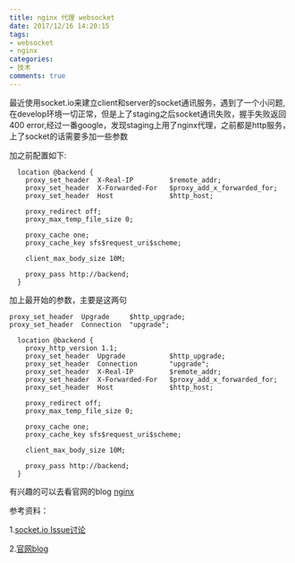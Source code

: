 ```yaml
---
title: nginx 代理 websocket
date: 2017/12/16 14:20:15
tags: 
- websocket
- nginx
categories:
- 技术
comments: true
---
```

最近使用socket.io来建立client和server的socket通讯服务，遇到了一个小问题,在develop环境一切正常，但是上了staging之后socket通讯失败，握手失败返回400 error,经过一番google，发现staging上用了nginx代理，之前都是http服务，上了socket的话需要多加一些参数

加之前配置如下:
```
  location @backend {
    proxy_set_header  X-Real-IP         $remote_addr;
    proxy_set_header  X-Forwarded-For   $proxy_add_x_forwarded_for;
    proxy_set_header  Host              $http_host;

    proxy_redirect off;
    proxy_max_temp_file_size 0;

    proxy_cache one;
    proxy_cache_key sfs$request_uri$scheme;

    client_max_body_size 10M;

    proxy_pass http://backend;
  }
```
加上最开始的参数，主要是这两句
```
proxy_set_header  Upgrade     $http_upgrade;
proxy_set_header  Connection  "upgrade";
```
```
  location @backend {
    proxy_http_version 1.1;
    proxy_set_header  Upgrade           $http_upgrade;
    proxy_set_header  Connection        "upgrade";
    proxy_set_header  X-Real-IP         $remote_addr;
    proxy_set_header  X-Forwarded-For   $proxy_add_x_forwarded_for;
    proxy_set_header  Host              $http_host;

    proxy_redirect off;
    proxy_max_temp_file_size 0;

    proxy_cache one;
    proxy_cache_key sfs$request_uri$scheme;

    client_max_body_size 10M;

    proxy_pass http://backend;
  }
```

有兴趣的可以去看官网的blog [nginx](https://www.nginx.com/blog/websocket-nginx/)

参考资料：

1.[socket.io Issue讨论](https://github.com/socketio/socket.io/issues/1942)

2.[官网blog](https://www.nginx.com/blog/websocket-nginx/)